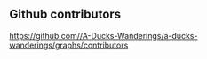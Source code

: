 ## Github contributors
https://github.com//A-Ducks-Wanderings/a-ducks-wanderings/graphs/contributors
